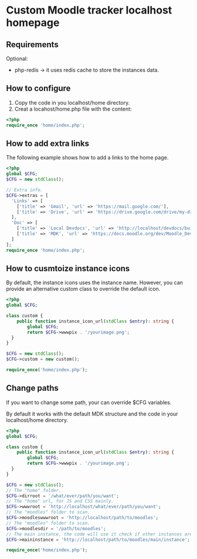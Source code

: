 # Custom Moodle tracker localhost homepage

## Requirements

Optional:

- php-redis -> it uses redis cache to store the instances data.

## How to configure

1. Copy the code in you localhost/home directory.
2. Creat a locahost/home.php file with the content:

```php
<?php
require_once 'home/index.php';
```

## How to add extra links

The following example shows how to add a links to the home page.

```php
<?php
global $CFG;
$CFG = new stdClass();

// Extra info.
$CFG->extras = [
  'Links' => [
    ['title' => 'Gmail', 'url' => 'https://mail.google.com/'],
    ['title' => 'Drive', 'url' => 'https://drive.google.com/drive/my-drive'],
  ],
  'Doc' => [
    ['title' => 'Local Devdocs', 'url' => 'http://localhost/devdocs/build/'],
    ['title' => 'MDK', 'url' => 'https://docs.moodle.org/dev/Moodle_Development_kit'],
  ]
];
require_once 'home/index.php';
```

## How to cusmtoize instance icons

By default, the instance icons uses the instance name. However, you can provide
an alternative custom class to override the default icon.

```php
<?php
global $CFG;

class custom {
    public function instance_icon_url(stdClass $entry): string {
        global $CFG;
        return $CFG->wwwpix . '/yourimage.png';
  }
}

$CFG = new stdClass();
$CFG->custom = new custom();

require_once('home/index.php');
```

## Change paths

If you want to change some path, your can override $CFG variables.

By default it works with the default MDK structure and the code in your
localhost/home directory.

```php
<?php
global $CFG;

class custom {
    public function instance_icon_url(stdClass $entry): string {
        global $CFG;
        return $CFG->wwwpix . '/yourimage.png';
  }
}

$CFG = new stdClass();
// The "home" folder.
$CFG->dirroot = '/what/ever/path/you/want';
// The "home" url, for JS and CSS mainly.
$CFG->wwwroot = 'http://localhost/what/ever/path/you/want';
// The "moodles" folder to scan.
$CFG->moodleswwwroot = 'http://localhost/path/to/moodles';
// The "moodles" folder to scan.
$CFG->moodlesdir = '/path/to/moodles';
// The main instance, the code will use it check if other instances are updated.
$CFG->maininstance = 'http://localhost/path/to/moodles/main/instance';

require_once('home/index.php');
```
